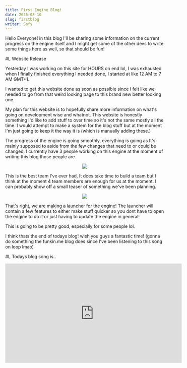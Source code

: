 ```yaml
---
title: First Engine Blog!
date: 2025-08-10
slug: firstblog
writer: Sofy
---
```


Hello Everyone!
in this blog I'll be sharing some information on the current progress on the engine itself and I might get some of the other devs to write some things here as well, so that should be fun!

#L Website Release

Yesterday I was working on this site for HOURS on end lol, I was exhausted when I finally finished everything I needed done, I started at like 12 AM to 7 AM GMT+1.

I wanted to get this website done as soon as possible since I felt like we needed to go from that weird looking page to this brand new better looking one.

My plan for this website is to hopefully share more information on what's going on development wise and whatnot. This website is honestly something I'd like to add stuff to over time so it's not the same mostly all the time. I would attempt to make a system for the blog stuff but at the moment I'm just going to keep it the way it is (which is manually adding these.)

The progress of the engine is going smoothly, everything is going as It's mainly supposed to aside from the few changes that need to or could be changed. I currently have 3 people working on this engine at the moment of writing this blog those people are

<center>
<img src="https://chicken-engine.github.io/website/images/devs.png">
</center>

This is the best team I've ever had, It does take time to build a team but I think at the moment 4 team members are enough for us at the moment.
I can probably show off a small teaser of something we've been planning.

<center>
<img src="https://chicken-engine.github.io/website/images/teaser.png">
</center>

That's right, we are making a launcher for the engine! The launcher will contain a few features to either make stuff quicker so you dont have to open the engine to do it or just having to update the engine in general!

This is going to be pretty good, especially for some people lol.

I think thats the end of todays blog! wish you guys a fantastic time!
(gonna do something the funkin.me blog does since I've been listening to this song on loop lmao)

#L Todays blog song is..

<center>
<iframe width="560" height="315" src="https://www.youtube.com/embed/4PsOheqRFFg" frameborder="0" allow="accelerometer; autoplay; clipboard-write; encrypted-media; gyroscope; picture-in-picture; web-share" referrerpolicy="strict-origin-when-cross-origin" allowfullscreen></iframe>
</center>